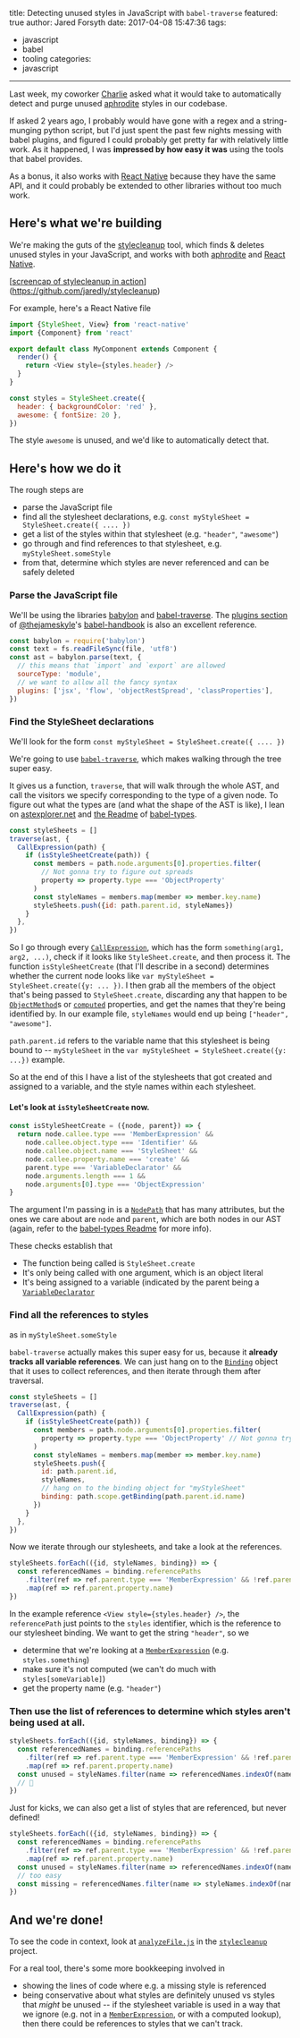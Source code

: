 title: Detecting unused styles in JavaScript with `babel-traverse`
featured: true
author: Jared Forsyth
date: 2017-04-08 15:47:36
tags:
  - javascript
  - babel
  - tooling
categories:
  - javascript
---

Last week, my coworker [Charlie](https://twitter.com/crm416) asked what it would take to automatically detect and purge unused [aphrodite](https://github.com/Khan/aphrodite) styles in our codebase.

If asked 2 years ago, I probably would have gone with a regex and a string-munging python script, but I'd just spent the past few nights messing with babel plugins, and figured I could probably get pretty far with relatively little work. As it happened, I was **impressed by how easy it was** using the tools that babel provides.

As a bonus, it also works with [React Native](https://github.com/facebook/react-native) because they have the same API, and it could probably be extended to other libraries without too much work.

<!-- more -->

## Here's what we're building

We're making the guts of the [stylecleanup](https://github.com/jaredly/stylecleanup) tool, which finds & deletes unused styles in your JavaScript, and works with both [aphrodite](https://github.com/Khan/aphrodite) and [React Native](https://github.com/facebook/react-native).

[[screencap of stylecleanup in action](https://github.com/jaredly/stylecleanup/blob/master/docs/screencap.gif?raw=true)](https://github.com/jaredly/stylecleanup)

For example, here's a React Native file

```js
import {StyleSheet, View} from 'react-native'
import {Component} from 'react'

export default class MyComponent extends Component {
  render() {
  	return <View style={styles.header} />
  }
}

const styles = StyleSheet.create({
  header: { backgroundColor: 'red' },
  awesome: { fontSize: 20 },
})
```

The style `awesome` is unused, and we'd like to automatically detect that.

## Here's how we do it

The rough steps are

- parse the JavaScript file
- find all the stylesheet declarations, e.g. `const myStyleSheet = StyleSheet.create({ .... })`
- get a list of the styles within that stylesheet (e.g. `"header"`, `"awesome"`)
- go through and find references to that stylesheet, e.g. `myStyleSheet.someStyle`
- from that, determine which styles are never referenced and can be safely deleted

### Parse the JavaScript file

We'll be using the libraries [babylon]() and [babel-traverse](). The [plugins section](https://github.com/thejameskyle/babel-handbook/blob/master/translations/en/plugin-handbook.md) of [@thejameskyle](https://twitter.com/thejameskyle)'s [babel-handbook](https://github.com/thejameskyle/babel-handbook) is also an excellent reference.

```js
const babylon = require('babylon')
const text = fs.readFileSync(file, 'utf8')
const ast = babylon.parse(text, {
  // this means that `import` and `export` are allowed
  sourceType: 'module',
  // we want to allow all the fancy syntax
  plugins: ['jsx', 'flow', 'objectRestSpread', 'classProperties'],
})
```

### Find the StyleSheet declarations

We'll look for the form `const myStyleSheet = StyleSheet.create({ .... })`

We're going to use [`babel-traverse`](https://github.com/babel/babel/tree/master/packages/babel-traverse), which makes walking through the tree super easy.

It gives us a function, `traverse`, that will walk through the whole AST, and call the visitors we specify corresponding to the type of a given node. To figure out what the types are (and what the shape of the AST is like), I lean on [astexplorer.net](https://astexplorer.net/) and [the Readme](https://github.com/babel/babel/blob/master/packages/babel-types/README.md) of [babel-types](https://github.com/babel/babel/tree/master/packages/babel-types).

```js
const styleSheets = []
traverse(ast, {
  CallExpression(path) {
    if (isStyleSheetCreate(path)) {
      const members = path.node.arguments[0].properties.filter(
        // Not gonna try to figure out spreads
        property => property.type === 'ObjectProperty'
      )
      const styleNames = members.map(member => member.key.name)
      styleSheets.push({id: path.parent.id, styleNames})
    }
  },
})
```

So I go through every [`CallExpression`](https://github.com/babel/babel/blob/master/packages/babel-types/README.md#callexpression), which has the form `something(arg1, arg2, ...)`, check if it looks like `StyleSheet.create`, and then process it. The function `isStyleSheetCreate` (that I'll describe in a second) determines whether the current node looks like `var myStyleSheet = StyleSheet.create({y: ... })`. I then grab all the members of the object that's being passed to `StyleSheet.create`, discarding any that happen to be [`ObjectMethod`](https://github.com/babel/babel/blob/master/packages/babel-types/README.md#objectmethod)s or [`computed`](https://github.com/babel/babel/blob/master/packages/babel-types/README.md#objectproperty) properties, and get the names that they're being identified by. In our example file, `styleNames` would end up being `["header", "awesome"]`.

`path.parent.id` refers to the variable name that this stylesheet is being bound to -- `myStyleSheet` in the `var myStyleSheet = StyleSheet.create({y: ...})` example.

So at the end of this I have a list of the stylesheets that got created and assigned to a variable, and the style names within each stylesheet.

#### Let's look at `isStyleSheetCreate` now.

```js
const isStyleSheetCreate = ({node, parent}) => {
  return node.callee.type === 'MemberExpression' &&
    node.callee.object.type === 'Identifier' &&
    node.callee.object.name === 'StyleSheet' &&
    node.callee.property.name === 'create' &&
    parent.type === 'VariableDeclarator' &&
    node.arguments.length === 1 &&
    node.arguments[0].type === 'ObjectExpression'
}
```

The argument I'm passing in is a [`NodePath`](https://github.com/babel/babel/blob/master/packages/babel-traverse/src/path/index.js#L14) that has many attributes, but the ones we care about are `node` and `parent`, which are both nodes in our AST (again, refer to the [babel-types Readme](https://github.com/babel/babel/blob/master/packages/babel-types/README.md) for more info).



These checks establish that

- The function being called is `StyleSheet.create`
- It's only being called with one argument, which is an object literal
- It's being assigned to a variable (indicated by the parent being a [`VariableDeclarator`](https://github.com/babel/babel/blob/master/packages/babel-types/README.md#variabledeclarator)

### Find all the references to styles

as in `myStyleSheet.someStyle`

`babel-traverse` actually makes this super easy for us, because it **already tracks all variable references**. We can just hang on to the [`Binding`](https://github.com/babel/babel/blob/master/packages/babel-traverse/src/scope/binding.js#L14) object that it uses to collect references, and then iterate through them after traversal.

```js
const styleSheets = []
traverse(ast, {
  CallExpression(path) {
    if (isStyleSheetCreate(path)) {
      const members = path.node.arguments[0].properties.filter(
        property => property.type === 'ObjectProperty' // Not gonna try to figure out spreads
      )
      const styleNames = members.map(member => member.key.name)
      styleSheets.push({
        id: path.parent.id,
        styleNames,
        // hang on to the binding object for "myStyleSheet"
        binding: path.scope.getBinding(path.parent.id.name)
      })
    }
  },
})
```

Now we iterate through our stylesheets, and take a look at the references.

```js
styleSheets.forEach(({id, styleNames, binding}) => {
  const referencedNames = binding.referencePaths
    .filter(ref => ref.parent.type === 'MemberExpression' && !ref.parent.computed)
    .map(ref => ref.parent.property.name)
})
```

In the example reference `<View style={styles.header} />`, the `referencePath` just points to the `styles` identifier, which is the reference to our stylesheet binding. We want to get the string `"header"`, so we

- determine that we're looking at a [`MemberExpression`](https://github.com/babel/babel/blob/master/packages/babel-types/readme.md#memberexpression) (e.g. `styles.something`)
- make sure it's not computed (we can't do much with `styles[someVariable]`)
- get the property name (e.g. `"header"`)

### Then use the list of references to determine which styles aren't being used at all.

```js
styleSheets.forEach(({id, styleNames, binding}) => {
  const referencedNames = binding.referencePaths
    .filter(ref => ref.parent.type === 'MemberExpression' && !ref.parent.computed)
    .map(ref => ref.parent.property.name)
  const unused = styleNames.filter(name => referencedNames.indexOf(name) === -1)
  // 🎉
})
```

Just for kicks, we can also get a list of styles that are referenced, but never defined!

```js
styleSheets.forEach(({id, styleNames, binding}) => {
  const referencedNames = binding.referencePaths
    .filter(ref => ref.parent.type === 'MemberExpression' && !ref.parent.computed)
    .map(ref => ref.parent.property.name)
  const unused = styleNames.filter(name => referencedNames.indexOf(name) === -1)
  // too easy
  const missing = referencedNames.filter(name => styleNames.indexOf(name) === -1)
})
```

## And we're done!

To see the code in context, look at [`analyzeFile.js`](https://github.com/jaredly/stylecleanup/blob/master/analyzeFile.js) in the [`stylecleanup`](https://github.com/jaredly/stylecleanup) project.

For a real tool, there's some more bookkeeping involved in

- showing the lines of code where e.g. a missing style is referenced
- being conservative about what styles are definitely unused vs styles that *might* be unused -- if the stylesheet variable is used in a way that we ignore (e.g. not in a [`MemberExpression`](https://github.com/babel/babel/blob/master/packages/babel-types/README.md#memberexpression), or with a computed lookup), then there could be references to styles that we can't track.
